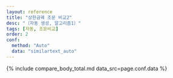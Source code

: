 ```yaml
---
layout: reference
title: "상한금궤 조문 비교2"
desc: "〔자동 생성, 알고리즘1〕"
tags: [자동, 조문비교]
order: 2
conf:
  method: "Auto"
  data: "similartext_auto"
---
```


{% include compare_body_total.md data_src=page.conf.data %}
